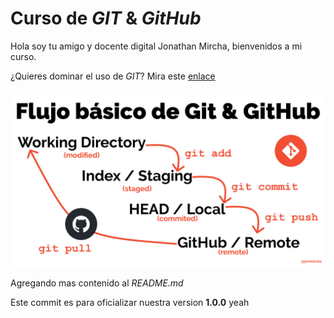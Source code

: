 # Curso de _GIT_ & _GitHub_

Hola soy tu amigo y docente digital Jonathan Mircha, bienvenidos a mi curso.

¿Quieres dominar el uso de _GIT_? Mira este [enlace](https://jonmircha.com/git)

![Flujo de GIT](git-flow.png)

Agregando mas contenido al _README.md_

Este commit es para oficializar nuestra version **1.0.0** yeah